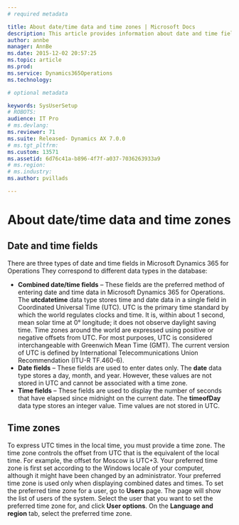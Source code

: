 ```yaml
---
# required metadata

title: About date/time data and time zones | Microsoft Docs
description: This article provides information about date and time fields, and time zones in Microsoft Dynamics 365 for Operations.
author: annbe
manager: AnnBe
ms.date: 2015-12-02 20:57:25
ms.topic: article
ms.prod: 
ms.service: Dynamics365Operations
ms.technology: 

# optional metadata

keywords: SysUserSetup
# ROBOTS: 
audience: IT Pro
# ms.devlang: 
ms.reviewer: 71
ms.suite: Released- Dynamics AX 7.0.0
# ms.tgt_pltfrm: 
ms.custom: 13571
ms.assetid: 6d76c41a-b896-4f7f-a037-7036263933a9
# ms.region: 
# ms.industry: 
ms.author: pvillads

---
```


# About date/time data and time zones

Date and time fields
--------------------

There are three types of date and time fields in Microsoft Dynamics 365 for Operations They correspond to different data types in the database:
-   **Combined date/time fields** – These fields are the preferred method of entering date and time data in Microsoft Dynamics 365 for Operations. The **utcdatetime** data type stores time and date data in a single field in Coordinated Universal Time (UTC). UTC is the primary time standard by which the world regulates clocks and time. It is, within about 1 second, mean solar time at 0° longitude; it does not observe daylight saving time. Time zones around the world are expressed using positive or negative offsets from UTC. For most purposes, UTC is considered interchangeable with Greenwich Mean Time (GMT). The current version of UTC is defined by International Telecommunications Union Recommendation (ITU-R TF.460-6).
-   **Date fields** – These fields are used to enter dates only. The **date** data type stores a day, month, and year. However, these values are not stored in UTC and cannot be associated with a time zone.
-   **Time fields** – These fields are used to display the number of seconds that have elapsed since midnight on the current date. The **timeofDay** data type stores an integer value. Time values are not stored in UTC.

## Time zones
To express UTC times in the local time, you must provide a time zone. The time zone controls the offset from UTC that is the equivalent of the local time. For example, the offset for Moscow is UTC+3. Your preferred time zone is first set according to the Windows locale of your computer, although it might have been changed by an administrator. Your preferred time zone is used only when displaying combined dates and times. To set the preferred time zone for a user, go to **Users** page. The page will show the list of users of the system. Select the user that you want to set the preferred time zone for, and click **User options**. On the **Language and region** tab, select the preferred time zone.



